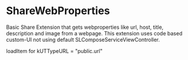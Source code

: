 # ShareWebProperties

Basic Share Extension that gets webproperties like url, host, title, description and image from a webpage.
This extension uses code based custom-UI not using default SLComposeServiceViewController.

loadItem for kUTTypeURL = "public.url"
